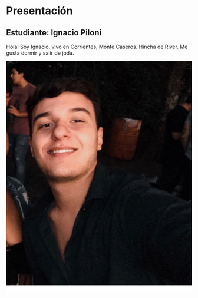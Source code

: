 # Presentación

## Estudiante: Ignacio Piloni

Hola! Soy Ignacio, vivo en Corrientes, Monte Caseros. Hincha de River.
Me gusta dormir y salir de joda.

![mi foto](foto.jpg)